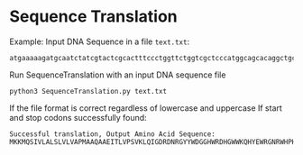 # Sequence Translation
Example: 
Input DNA Sequence in a file `text.txt`:  
```
atgaaaaagatgcaatctatcgtactcgcactttccctggttctggtcgctcccatggcagcacaggctgcggaaattacgttagtcccgtcagtaaaattacagataggcgatcgtgataatcgtggctattactgggatggaggtcactggcgcgaccacggctggtggaaacaacattatgaatggcgaggcaatcgctggcacccacacggaccgccgccaccgccgcgccaccataagaaagctcctcatgatcatcacggcggtcatggtccaggcaaacatcaccgctaa
```
Run SequenceTranslation with an input DNA sequence file
```
python3 SequenceTranslation.py text.txt
```
If the file format is correct regardless of lowercase and uppercase 
If start and stop codons successfully found:
```
Successful translation, Output Amino Acid Sequence:  MKKMQSIVLALSLVLVAPMAAQAAEITLVPSVKLQIGDRDNRGYYWDGGHWRDHGWWKQHYEWRGNRWHPHGPPPPPRHHKKAPHDHHGGHGPGKHHR
```
